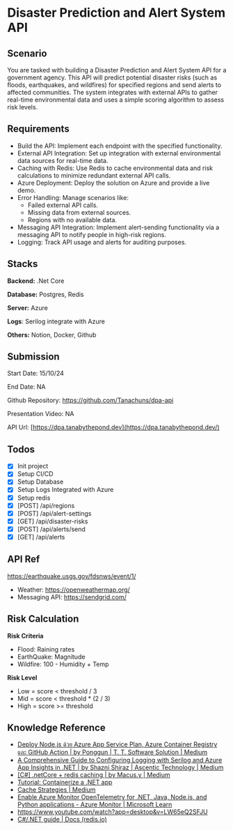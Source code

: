 # Disaster Prediction and Alert System API

## Scenario

You are tasked with building a Disaster Prediction and Alert System API for a government agency. This API will predict potential disaster risks (such as floods, earthquakes, and wildfires) for specified regions and send alerts to affected communities. The system integrates with external APIs to gather real-time environmental data and uses a simple scoring algorithm to assess risk levels.

## Requirements

- Build the API: Implement each endpoint with the specified functionality.
- External API Integration: Set up integration with external environmental data sources for real-time data.
- Caching with Redis: Use Redis to cache environmental data and risk calculations to minimize redundant external API calls.
- Azure Deployment: Deploy the solution on Azure and provide a live demo.
- Error Handling: Manage scenarios like:
  - Failed external API calls.
  - Missing data from external sources.
  - Regions with no available data.
- Messaging API Integration: Implement alert-sending functionality via a messaging API to notify people in high-risk regions.
- Logging: Track API usage and alerts for auditing purposes.

## Stacks

**Backend:** .Net Core

**Database:** Postgres, Redis

**Server:** Azure

**Logs**: Serilog integrate with Azure

**Others:** Notion, Docker, Github

## Submission

Start Date: 15/10/24

End Date: NA

Github Repository: https://github.com/Tanachuns/dpa-api

Presentation Video: NA

API Url: [https://dpa.tanabythepond.dev](https://dpa.tanabythepond.dev/)

## Todos

- [x] Init project
- [x] Setup CI/CD
- [x] Setup Database
- [x] Setup Logs Integrated with Azure
- [x] Setup redis
- [x] [POST] /api/regions
- [x] [POST] /api/alert-settings
- [x] [GET] /api/disaster-risks
- [x] [POST] /api/alerts/send
- [x] [GET] /api/alerts

## API Ref

https://earthquake.usgs.gov/fdsnws/event/1/

- Weather: https://openweathermap.org/
- Messaging API: https://sendgrid.com/

## Risk Calculation

**Risk Criteria**

- Flood: Raining rates
- EarthQuake: Magnitude
- Wildfire: 100 - Humidity + Temp

**Risk Level**

- Low = score < threshold / 3
- Mid = score < threshold \* (2 / 3)
- High = score >= threshold

## Knowledge Reference

- [Deploy Node.js ด้วย Azure App Service Plan, Azure Container Registry และ GitHub Action | by Ponggun | T. T. Software Solution | Medium](https://medium.com/t-t-software-solution/deploy-node-js-%E0%B8%94%E0%B9%89%E0%B8%A7%E0%B8%A2-azure-app-service-plan-azure-container-registry-%E0%B9%81%E0%B8%A5%E0%B8%B0-github-action-460998dd805f)
- [A Comprehensive Guide to Configuring Logging with Serilog and Azure App Insights in .NET | by Shazni Shiraz | Ascentic Technology | Medium](https://medium.com/ascentic-technology/a-comprehensive-guide-to-configuring-logging-with-serilog-and-azure-app-insights-in-net-f6e4bda69e76)
- [[C#] .netCore + redis caching | by Macus.y | Medium](https://rugby4.medium.com/c-netcore-redis-caching-e3c1c5c95957)
- [Tutorial: Containerize a .NET app](https://learn.microsoft.com/en-us/dotnet/core/docker/build-container?tabs=linux&pivots=dotnet-8-0)
- [Cache Strategies | Medium](https://medium.com/@mmoshikoo/cache-strategies-996e91c80303)
- [Enable Azure Monitor OpenTelemetry for .NET, Java, Node.js, and Python applications - Azure Monitor | Microsoft Learn](https://learn.microsoft.com/en-us/azure/azure-monitor/app/opentelemetry-enable?tabs=aspnetcore#enable-azure-monitor-opentelemetry-for-net-nodejs-python-and-java-applications)
- https://www.youtube.com/watch?app=desktop&v=LW65eQ2SFJU
- [C#/.NET guide | Docs (redis.io)](https://redis.io/docs/latest/develop/connect/clients/dotnet/)
